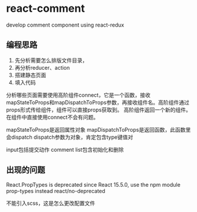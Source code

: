 # react-comment
develop comment component using react-redux

## 编程思路
1. 先分析需要怎么排版文件目录，
2. 再分析reducer、action
3. 搭建静态页面
4. 填入代码

分析哪些页面需要使用高阶组件connect，它是一个函数，接收mapStateToProps和mapDispatchToProps参数，再接收组件名。高阶组件通过props形式传给组件，组件可以直接props获取到。
高阶组件返回一个新的组件。
在组件中直接使用connect不会有问题。

mapStateToProps是返回属性对象
mapDispatchToProps是返回函数，此函数里会dispatch
dispatch参数为对象，肯定包含type键值对

input包括提交动作
comment list包含初始化和删除

## 出现的问题
React.PropTypes is deprecated since React 15.5.0, use the npm module prop-types instead  react/no-deprecated


不能引入scss，这是怎么更改配置文件